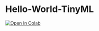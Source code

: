 # Hello-World-TinyML
[![Open In Colab](https://colab.research.google.com/assets/colab-badge.svg)](https://colab.research.google.com/drive/1Y0yPFfvWJCdDbyB9eu6lN_DdkwXamRig)
